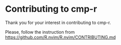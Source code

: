 # Contributing to cmp-r

Thank you for your interest in contributing to cmp-r.

Please, follow the instruction from https://github.com/R.nvim/R.nvim/CONTRIBUTING.md

